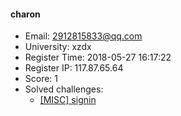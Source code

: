 #### charon  

* Email: 2912815833@qq.com  
* University: xzdx  
* Register Time: 2018-05-27 16:17:22  
* Register IP: 117.87.65.64  
* Score: 1  
* Solved challenges: 
  * [[MISC] signin](https://github.com/SniperOJ/Challenges/blob/master/misc/signin.json)  

